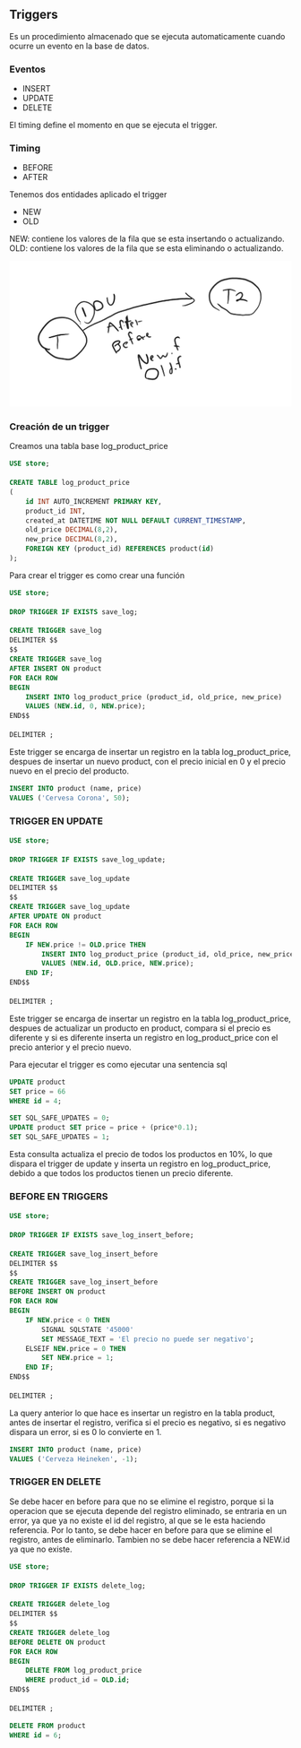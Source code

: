 ## Triggers

Es un procedimiento almacenado que se ejecuta automaticamente cuando ocurre un evento en la base de datos.

### Eventos

- INSERT
- UPDATE
- DELETE

El timing define el momento en que se ejecuta el trigger.

### Timing

- BEFORE
- AFTER

Tenemos dos entidades aplicado el trigger

- NEW
- OLD

NEW: contiene los valores de la fila que se esta insertando o actualizando.
OLD: contiene los valores de la fila que se esta eliminando o actualizando.

![alt text](image.png)

### Creación de un trigger

Creamos una tabla base log_product_price

```sql
USE store;

CREATE TABLE log_product_price
(
    id INT AUTO_INCREMENT PRIMARY KEY,
    product_id INT,
    created_at DATETIME NOT NULL DEFAULT CURRENT_TIMESTAMP,
    old_price DECIMAL(8,2),
    new_price DECIMAL(8,2),
    FOREIGN KEY (product_id) REFERENCES product(id)
);
```

Para crear el trigger es como crear una función

```sql
USE store;

DROP TRIGGER IF EXISTS save_log;

CREATE TRIGGER save_log
DELIMITER $$
$$
CREATE TRIGGER save_log
AFTER INSERT ON product
FOR EACH ROW
BEGIN
    INSERT INTO log_product_price (product_id, old_price, new_price)
    VALUES (NEW.id, 0, NEW.price);
END$$

DELIMITER ;
```

Este trigger se encarga de insertar un registro en la tabla log_product_price, despues de insertar un nuevo product, con el precio inicial en 0 y el precio nuevo en el precio del producto.

```sql
INSERT INTO product (name, price)
VALUES ('Cervesa Corona', 50);
```

### TRIGGER EN UPDATE

```sql
USE store;

DROP TRIGGER IF EXISTS save_log_update;

CREATE TRIGGER save_log_update
DELIMITER $$
$$
CREATE TRIGGER save_log_update
AFTER UPDATE ON product
FOR EACH ROW
BEGIN
    IF NEW.price != OLD.price THEN
        INSERT INTO log_product_price (product_id, old_price, new_price)
        VALUES (NEW.id, OLD.price, NEW.price);
    END IF;
END$$

DELIMITER ;
```

Este trigger se encarga de insertar un registro en la tabla log_product_price, despues de actualizar un producto en product, compara si el precio es diferente y si es diferente inserta un registro en log_product_price con el precio anterior y el precio nuevo.

Para ejecutar el trigger es como ejecutar una sentencia sql

```sql
UPDATE product
SET price = 66
WHERE id = 4;
```

```sql
SET SQL_SAFE_UPDATES = 0;
UPDATE product SET price = price + (price*0.1);
SET SQL_SAFE_UPDATES = 1;
```

Esta consulta actualiza el precio de todos los productos en 10%, lo que dispara el trigger de update y inserta un registro en log_product_price, debido a que todos los productos tienen un precio diferente.

### BEFORE EN TRIGGERS

```sql
USE store;

DROP TRIGGER IF EXISTS save_log_insert_before;

CREATE TRIGGER save_log_insert_before
DELIMITER $$
$$
CREATE TRIGGER save_log_insert_before
BEFORE INSERT ON product
FOR EACH ROW
BEGIN
    IF NEW.price < 0 THEN
        SIGNAL SQLSTATE '45000'
        SET MESSAGE_TEXT = 'El precio no puede ser negativo';
    ELSEIF NEW.price = 0 THEN
        SET NEW.price = 1;
    END IF;
END$$

DELIMITER ;
```

La query anterior lo que hace es insertar un registro en la tabla product, antes de insertar el registro, verifica si el precio es negativo, si es negativo dispara un error, si es 0 lo convierte en 1.

```sql
INSERT INTO product (name, price)
VALUES ('Cerveza Heineken', -1);
```

### TRIGGER EN DELETE

Se debe hacer en before para que no se elimine el registro, porque si la operacion que se ejecuta depende del registro eliminado, se entraria en un error, ya que ya no existe el id del registro, al que se le esta haciendo referencia. Por lo tanto, se debe hacer en before para que se elimine el registro, antes de eliminarlo. Tambien no se debe hacer referencia a NEW.id ya que no existe.

```sql
USE store;

DROP TRIGGER IF EXISTS delete_log;

CREATE TRIGGER delete_log
DELIMITER $$
$$
CREATE TRIGGER delete_log
BEFORE DELETE ON product
FOR EACH ROW
BEGIN
    DELETE FROM log_product_price
    WHERE product_id = OLD.id;
END$$

DELIMITER ;
```

```sql
DELETE FROM product
WHERE id = 6;
```

